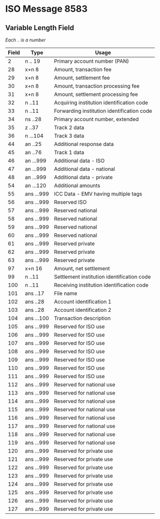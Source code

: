 # ISO Message 8583

## Variable Length Field

*Each `.` is a number*

| Field | Type       | Usage                                      |
|-------|------------|--------------------------------------------|
| 2     | n .. 19    | Primary account number (PAN)               |
| 28    | x+n 8      | Amount, transaction fee                    |
| 29    | x+n 8      | Amount, settlement fee                     |
| 30    | x+n 8      | Amount, transaction processing fee         |
| 31    | x+n 8      | Amount, settlement processing fee          |
| 32    | n ..11     | Acquiring institution identification code  |
| 33    | n ..11     | Forwarding institution identification code |
| 34    | ns ..28    | Primary account number, extended           |
| 35    | z ..37     | Track 2 data                               |
| 36    | n ...104   | Track 3 data                               |
| 44    | an ..25    | Additional response data                   |
| 45    | an ..76    | Track 1 data                               |
| 46    | an ...999  | Additional data - ISO                      |
| 47    | an ...999  | Additional data - national                 |
| 48    | an ...999  | Additional data - private                  |
| 54    | an ...120  | Additional amounts                         |
| 55    | ans ...999 | ICC Data - EMV having multiple tags        |
| 56    | ans ...999 | Reserved ISO                               |
| 57    | ans ...999 | Reserved national                          |
| 58    | ans ...999 | Reserved national                          |
| 59    | ans ...999 | Reserved national                          |
| 60    | ans ...999 | Reserved national                          |
| 61    | ans ...999 | Reserved private                           |
| 62    | ans ...999 | Reserved private                           |
| 63    | ans ...999 | Reserved private                           |
| 97    | x+n 16     | Amount, net settlement                     |
| 99    | n ..11     | Settlement institution identification code |
| 100   | n ..11     | Receiving institution identification code  |
| 101   | ans ..17   | File name                                  |
| 102   | ans ..28   | Account identification 1                   |
| 103   | ans ..28   | Account identification 2                   |
| 104   | ans ...100 | Transaction description                    |
| 105   | ans ...999 | Reserved for ISO use                       |
| 106   | ans ...999 | Reserved for ISO use                       |
| 107   | ans ...999 | Reserved for ISO use                       |
| 108   | ans ...999 | Reserved for ISO use                       |
| 109   | ans ...999 | Reserved for ISO use                       |
| 110   | ans ...999 | Reserved for ISO use                       |
| 111   | ans ...999 | Reserved for ISO use                       |
| 112   | ans ...999 | Reserved for national use                  |
| 113   | ans ...999 | Reserved for national use                  |
| 114   | ans ...999 | Reserved for national use                  |
| 115   | ans ...999 | Reserved for national use                  |
| 116   | ans ...999 | Reserved for national use                  |
| 117   | ans ...999 | Reserved for national use                  |
| 118   | ans ...999 | Reserved for national use                  |
| 119   | ans ...999 | Reserved for national use                  |
| 120   | ans ...999 | Reserved for private use                   |
| 121   | ans ...999 | Reserved for private use                   |
| 122   | ans ...999 | Reserved for private use                   |
| 123   | ans ...999 | Reserved for private use                   |
| 124   | ans ...999 | Reserved for private use                   |
| 125   | ans ...999 | Reserved for private use                   |
| 126   | ans ...999 | Reserved for private use                   |
| 127   | ans ...999 | Reserved for private use                   |
